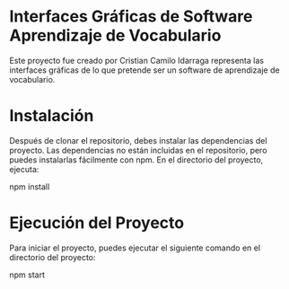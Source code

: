 # Interfaces Gráficas de Software  Aprendizaje de Vocabulario

Este proyecto fue creado por Cristian Camilo Idarraga representa las interfaces gráficas de lo que pretende ser un software de aprendizaje de vocabulario. 

# Instalación

Después de clonar el repositorio, debes instalar las dependencias del proyecto. Las dependencias no están incluidas en el repositorio, pero puedes instalarlas fácilmente con npm. En el directorio del proyecto, ejecuta:

npm install


# Ejecución del Proyecto

Para iniciar el proyecto, puedes ejecutar el siguiente comando en el directorio del proyecto:

npm start
